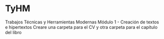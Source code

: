 # TyHM
Trabajos Técnicas y Herramientas Modernas
Módulo 1 - Creación de textos e hipertextos
Creare una carpeta para el CV
y otra carpeta para el capítulo del libro
